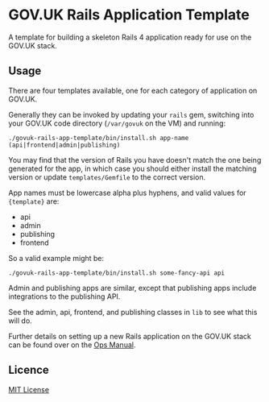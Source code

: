 # GOV.UK Rails Application Template

A template for building a skeleton Rails 4 application ready for use on the
GOV.UK stack.

## Usage

There are four templates available, one for each category of application on GOV.UK.

Generally they can be invoked by updating your `rails` gem, switching into your
GOV.UK code directory (`/var/govuk` on the VM) and running:

```shell
./govuk-rails-app-template/bin/install.sh app-name (api|frontend|admin|publishing)
```

You may find that the version of Rails you have doesn't match the one being generated for the app,
in which case you should either install the matching version or update `templates/Gemfile`
to the correct version.

App names must be lowercase alpha plus hyphens, and valid values for `{template}` are:
- api
- admin
- publishing
- frontend

So a valid example might be:

```shell
./govuk-rails-app-template/bin/install.sh some-fancy-api api
```

Admin and publishing apps are similar, except that publishing apps include integrations
to the publishing API.

See the admin, api, frontend, and publishing classes in `lib` to see what this
will do.

Further details on setting up a new Rails application on the GOV.UK stack can be
found over on the [Ops Manual](https://github.gds/pages/gds/opsmanual/infrastructure/howto/setting-up-new-rails-app.html).

## Licence

[MIT License](LICENSE)
